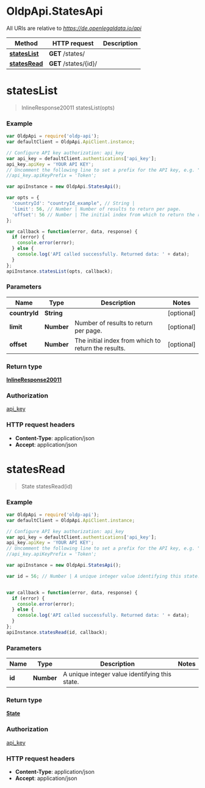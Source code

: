 # OldpApi.StatesApi

All URIs are relative to *https://de.openlegaldata.io/api*

Method | HTTP request | Description
------------- | ------------- | -------------
[**statesList**](StatesApi.md#statesList) | **GET** /states/ | 
[**statesRead**](StatesApi.md#statesRead) | **GET** /states/{id}/ | 


<a name="statesList"></a>
# **statesList**
> InlineResponse20011 statesList(opts)





### Example
```javascript
var OldpApi = require('oldp-api');
var defaultClient = OldpApi.ApiClient.instance;

// Configure API key authorization: api_key
var api_key = defaultClient.authentications['api_key'];
api_key.apiKey = 'YOUR API KEY';
// Uncomment the following line to set a prefix for the API key, e.g. "Token" (defaults to null)
//api_key.apiKeyPrefix = 'Token';

var apiInstance = new OldpApi.StatesApi();

var opts = { 
  'countryId': "countryId_example", // String | 
  'limit': 56, // Number | Number of results to return per page.
  'offset': 56 // Number | The initial index from which to return the results.
};

var callback = function(error, data, response) {
  if (error) {
    console.error(error);
  } else {
    console.log('API called successfully. Returned data: ' + data);
  }
};
apiInstance.statesList(opts, callback);
```

### Parameters

Name | Type | Description  | Notes
------------- | ------------- | ------------- | -------------
 **countryId** | **String**|  | [optional] 
 **limit** | **Number**| Number of results to return per page. | [optional] 
 **offset** | **Number**| The initial index from which to return the results. | [optional] 

### Return type

[**InlineResponse20011**](InlineResponse20011.md)

### Authorization

[api_key](../README.md#api_key)

### HTTP request headers

 - **Content-Type**: application/json
 - **Accept**: application/json

<a name="statesRead"></a>
# **statesRead**
> State statesRead(id)





### Example
```javascript
var OldpApi = require('oldp-api');
var defaultClient = OldpApi.ApiClient.instance;

// Configure API key authorization: api_key
var api_key = defaultClient.authentications['api_key'];
api_key.apiKey = 'YOUR API KEY';
// Uncomment the following line to set a prefix for the API key, e.g. "Token" (defaults to null)
//api_key.apiKeyPrefix = 'Token';

var apiInstance = new OldpApi.StatesApi();

var id = 56; // Number | A unique integer value identifying this state.


var callback = function(error, data, response) {
  if (error) {
    console.error(error);
  } else {
    console.log('API called successfully. Returned data: ' + data);
  }
};
apiInstance.statesRead(id, callback);
```

### Parameters

Name | Type | Description  | Notes
------------- | ------------- | ------------- | -------------
 **id** | **Number**| A unique integer value identifying this state. | 

### Return type

[**State**](State.md)

### Authorization

[api_key](../README.md#api_key)

### HTTP request headers

 - **Content-Type**: application/json
 - **Accept**: application/json

